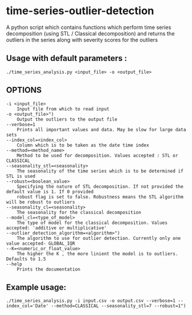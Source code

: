 # time-series-outlier-detection
A python script which contains functions which perform time series decomposition (using STL / Classical decomposition) and returns the outliers in the series along with severity scores for the outliers

## Usage with default parameters :
    ./time_series_analysis.py <input_file> -o <output_file>

## OPTIONS
    -i <input_file>
        Input file from which to read input
    -o <output_file>")
        Output the outliers to the output file
    --verbose=1
        Prints all important values and data. May be slow for large data sets
    --index_col=<index_col>
        Column which is to be taken as the date time index
    --method=<method_name>
        Method to be used for decomposition. Values accepted : STL or CLASSICAL
    --seasonality_stl=<seasonality>
        The seasonality of the time series which is to be determined if STL is used
    --robust=<boolean_value>
        Specifying the nature of STL decomposition. If not provided the default value is 1. If 0 provided 
        robust flag is set to false. Robustness means the STL algorithm will be robust to outliers
    --seasonality_cl=<seasonality>
        The seasonality for the classical decomposition
    --model_cl=<type_of_model>
        The type of model for the classical decomposition. Values accepted: 'additive or multiplicative' 
    --outlier_detection_algorithm=<algorithm>")
        The algorithm to use for outlier detection. Currently only one value accepted- GLOBAL_IQR
    --K=<numeric_or_float_value>
        The higher the K , the more linient the model is to outliers. Defaults to 1.5
    --help
        Prints the documentation 

   ## Example usage:
    ./time_series_analysis.py -i input.csv -o output.csv --verbose=1 --index_col='Date' --method=CLASSICAL --seasonality_stl=7 --robust=1") 
